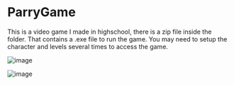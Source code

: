 # ParryGame

This is a video game I made in highschool, there is a zip file inside the folder. That contains a .exe file to run the game.
You may need to setup the character and levels several times to access the game.


![image](https://user-images.githubusercontent.com/36753290/170846505-65bc102b-aeeb-4071-9763-fc1b94a97ebb.png)

![image](https://user-images.githubusercontent.com/36753290/170846492-e78a8534-b440-4b3c-96af-ef27f8e3812f.png)
